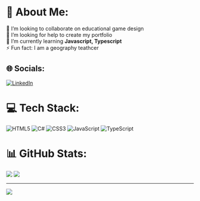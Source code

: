 



# 💫 About Me:
👯 I’m looking to collaborate on educational game design<br>🤝 I’m looking for help to create my portfolio<br>🌱 I’m currently learning **Javascript, Typescript**<br>⚡ Fun fact: I am a geography teathcer


## 🌐 Socials:
[![LinkedIn](https://img.shields.io/badge/LinkedIn-%230077B5.svg?logo=linkedin&logoColor=white)](https://linkedin.com/in/fábio-thierry) 

# 💻 Tech Stack:
![HTML5](https://img.shields.io/badge/html5-%23E34F26.svg?style=for-the-badge&logo=html5&logoColor=white) ![C#](https://img.shields.io/badge/c%23-%23239120.svg?style=for-the-badge&logo=csharp&logoColor=white) ![CSS3](https://img.shields.io/badge/css3-%231572B6.svg?style=for-the-badge&logo=css3&logoColor=white) ![JavaScript](https://img.shields.io/badge/javascript-%23323330.svg?style=for-the-badge&logo=javascript&logoColor=%23F7DF1E) ![TypeScript](https://img.shields.io/badge/typescript-%23007ACC.svg?style=for-the-badge&logo=typescript&logoColor=white)
# 📊 GitHub Stats:

![](https://github-readme-streak-stats.herokuapp.com/?user=FabioThierry&theme=vue-dark&hide_border=true)
![](https://github-readme-stats.vercel.app/api/top-langs/?username=FabioThierry&theme=vue-dark&hide_border=true&include_all_commits=true&count_private=true&layout=compact)

---
[![](https://visitcount.itsvg.in/api?id=FabioThierry&icon=0&color=0)](https://visitcount.itsvg.in)

<!-- Proudly created with GPRM ( https://gprm.itsvg.in ) -->
